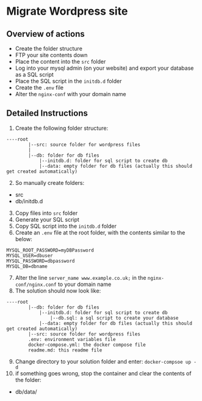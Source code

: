 # Migrate Wordpress site




## Overview of actions
- Create the folder structure
- FTP your site contents down 
- Place the content into the `src` folder
- Log into your mysql admin (on your website) and export your database as a SQL script
- Place the SQL script in the `initdb.d` folder
- Create the `.env` file
- Alter the `nginx-conf` with your domain name

## Detailed Instructions
1. Create the following folder structure:
```
----root 
        |--src: source folder for wordpress files
        |
        |--db: folder for db files
            |--initdb.d: folder for sql script to create db
            |--data: empty folder for db files (actually this should get created automatically)

```
2. So manually create folders:
- src
- db/initdb.d

3. Copy files into `src` folder
4. Generate your SQL script
5. Copy SQL script into the `initdb.d` folder
6. Create an `.env` file at the root folder, with the contents similar to the below:
```
MYSQL_ROOT_PASSWORD=myDBPassword
MYSQL_USER=dbuser
MYSQL_PASSWORD=dbpassword
MYSQL_DB=dbname
```
7. Alter the line `server_name www.example.co.uk;` in the `nginx-conf/nginx.conf` to your domain name
8. The solution should now look like:
```
----root 
        |--db: folder for db files
            |--initdb.d: folder for sql script to create db
                |--db.sql: a sql script to create your database
            |--data: empty folder for db files (actually this should get created automatically)
        |--src: source folder for wordpress files
        .env: environment variables file
        docker-compose.yml: the docker compose file
        readme.md: this readme file   
```
9. Change directory to your solution folder and enter: `docker-compsoe up -d`
10. if something goes wrong, stop the container and clear the contents of the folder:
- db/data/

